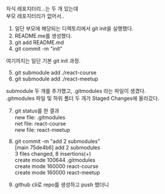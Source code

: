 자식 레포지터리...는 두 개 있는데   
부모 레포지터리가 없어서..

1. 일단 부모에 해당되는 디렉토리에서 git init을 실행했다.
2. README.me를 생성했다.
3. git add README.md
4. git commit -m "init"

여기까지는 일단 기본 git init 과정.

5. git submodule add ./react-course
6. git submodule add ./react-meetup

submodule 두 개를 추가했고, .gitmodules 라는 파일이 생겼다.   
.gitmodules 파일 및 하위 폴더 두 개가 Staged Changes에 올라갔다.

7. git status를 한 결과   
   new file: .gitmodules   
   net file: react-course   
   new file: react-meetup   

8. git commit -m "add 2 submodules"   
[main 75de4b6] add 2 submodules   
 3 files changed, 8 insertions(+)   
 create mode 100644 .gitmodules   
 create mode 160000 react-course   
 create mode 160000 react-meetup   

 9. github cli로 repo를 생성하고 push 했더니 